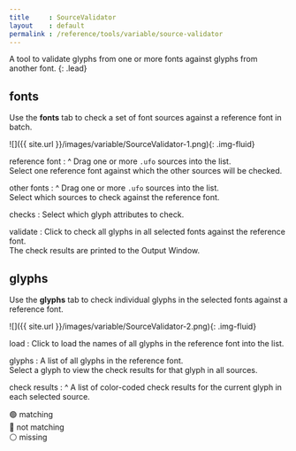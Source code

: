 ```yaml
---
title     : SourceValidator
layout    : default
permalink : /reference/tools/variable/source-validator
---
```


A tool to validate glyphs from one or more fonts against glyphs from another font.
{: .lead}


fonts
-----

Use the **fonts** tab to check a set of font sources against a reference font in batch.

![]({{ site.url }}/images/variable/SourceValidator-1.png){: .img-fluid}

reference font
: ^
  Drag one or more `.ufo` sources into the list.  
  Select one reference font against which the other sources will be checked.

other fonts
: ^
  Drag one or more `.ufo` sources into the list.  
  Select which sources to check against the reference font.

checks
: Select which glyph attributes to check.

validate
: Click to check all glyphs in all selected fonts against the reference font.  
  The check results are printed to the Output Window.


glyphs
------

Use the **glyphs** tab to check individual glyphs in the selected fonts against a reference font.

![]({{ site.url }}/images/variable/SourceValidator-2.png){: .img-fluid}

load
: Click to load the names of all glyphs in the reference font into the list.

glyphs
: A list of all glyphs in the reference font.  
  Select a glyph to view the check results for that glyph in all sources.

check results
: ^
  A list of color-coded check results for the current glyph in each selected source.

  🟢 matching  
  🔴 not matching  
  ⚪ missing  

